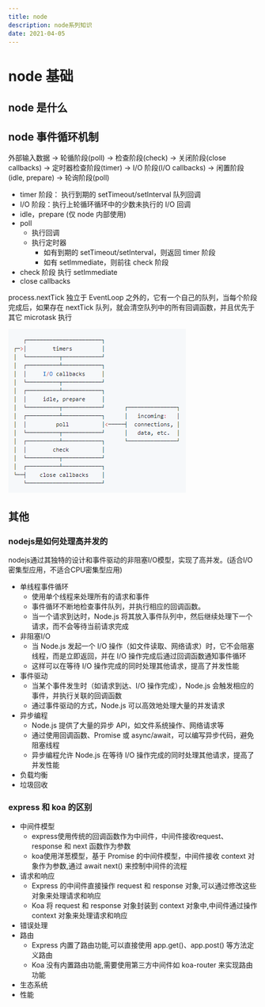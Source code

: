 ```yaml
---
title: node
description: node系列知识
date: 2021-04-05
---
```


# node 基础

## node 是什么

## node 事件循环机制

外部输入数据 -> 轮循阶段(poll) -> 检查阶段(check) -> 关闭阶段(close callbacks) -> 定时器检查阶段(timer) -> I/O 阶段(I/O callbacks) -> 闲置阶段(idle, prepare) -> 轮询阶段(poll)

- timer 阶段： 执行到期的 setTimeout/setInterval 队列回调
- I/O 阶段：执行上轮循环循环中的少数未执行的 I/O 回调
- idle，prepare (仅 node 内部使用)
- poll
  - 执行回调
  - 执行定时器
    - 如有到期的 setTimeout/setInterval，则返回 timer 阶段
    - 如有 setImmediate，则前往 check 阶段
- check 阶段 执行 setImmediate
- close callbacks

process.nextTick 独立于 EventLoop 之外的，它有一个自己的队列，当每个阶段完成后，如果存在 nextTick 队列，就会清空队列中的所有回调函数，并且优先于其它 microtask 执行

![image](./images/node_eventlop.png)

## 其他

### nodejs是如何处理高并发的

nodejs通过其独特的设计和事件驱动的非阻塞I/O模型，实现了高并发。(适合I/O密集型应用，不适合CPU密集型应用)

- 单线程事件循环
  - 使用单个线程来处理所有的请求和事件
  - 事件循环不断地检查事件队列，并执行相应的回调函数。
  - 当一个请求到达时，Node.js 将其放入事件队列中，然后继续处理下一个请求，而不会等待当前请求完成
- 非阻塞I/O
  - 当 Node.js 发起一个 I/O 操作（如文件读取、网络请求）时，它不会阻塞线程，而是立即返回，并在 I/O 操作完成后通过回调函数通知事件循环
  - 这样可以在等待 I/O 操作完成的同时处理其他请求，提高了并发性能
- 事件驱动
  - 当某个事件发生时（如请求到达、I/O 操作完成），Node.js 会触发相应的事件，并执行关联的回调函数
  - 通过事件驱动的方式，Node.js 可以高效地处理大量的并发请求
- 异步编程
  - Node.js 提供了大量的异步 API，如文件系统操作、网络请求等
  - 通过使用回调函数、Promise 或 async/await，可以编写异步代码，避免阻塞线程
  - 异步编程允许 Node.js 在等待 I/O 操作完成的同时处理其他请求，提高了并发性能
- 负载均衡
- 垃圾回收

### express 和 koa 的区别

- 中间件模型
  - express使用传统的回调函数作为中间件，中间件接收request、response 和 next 函数作为参数
  - koa使用洋葱模型，基于 Promise 的中间件模型，中间件接收 context 对象作为参数,通过 await next() 来控制中间件的流程
- 请求和响应
  - Express 的中间件直接操作 request 和 response 对象,可以通过修改这些对象来处理请求和响应
  - Koa 将 request 和 response 对象封装到 context 对象中,中间件通过操作 context 对象来处理请求和响应
- 错误处理
- 路由
  - Express 内置了路由功能,可以直接使用 app.get()、app.post() 等方法定义路由
  - Koa 没有内置路由功能,需要使用第三方中间件如 koa-router 来实现路由功能
- 生态系统
- 性能
